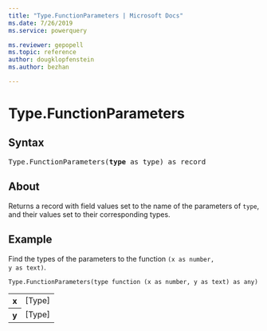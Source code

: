```yaml
---
title: "Type.FunctionParameters | Microsoft Docs"
ms.date: 7/26/2019
ms.service: powerquery

ms.reviewer: gepopell
ms.topic: reference
author: dougklopfenstein
ms.author: bezhan

---
```

# Type.FunctionParameters


## Syntax

<pre>
Type.FunctionParameters(<b>type</b> as type) as record
</pre>
  

## About  
Returns a record with field values set to the name of the parameters of <code>type</code>, and their values set to their corresponding types.

  
## Example  

Find the types of the parameters to the function <code>(x as number, y as text)</code>.

```powerquery-m 
Type.FunctionParameters(type function (x as number, y as text) as any)
```   

<table> <tr> <th>x</th> <td>[Type]</td> </tr> <tr> <th>y</th> <td>[Type]</td> </tr> </table>
